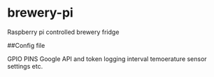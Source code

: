 # brewery-pi
Raspberry pi controlled brewery fridge

##Config file

GPIO PINS
Google API and token
logging interval
temoerature sensor settings
etc.
